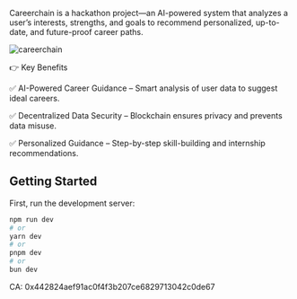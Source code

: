 Careerchain is a hackathon project—an AI-powered system that analyzes a user’s interests, strengths, and goals to recommend personalized, up-to-date, and future-proof career paths.

![careerchain](https://github.com/user-attachments/assets/38ea45dc-5159-4024-a3ef-48686f0a6bdb)

👉 Key Benefits

✅ AI-Powered Career Guidance – Smart analysis of user data to suggest ideal careers.

✅ Decentralized Data Security – Blockchain ensures privacy and prevents data misuse.

✅ Personalized Guidance – Step-by-step skill-building and internship recommendations.

## Getting Started

First, run the development server:

```bash
npm run dev
# or
yarn dev
# or
pnpm dev
# or
bun dev
```


CA: 0x442824aef91ac0f4f3b207ce6829713042c0de67



